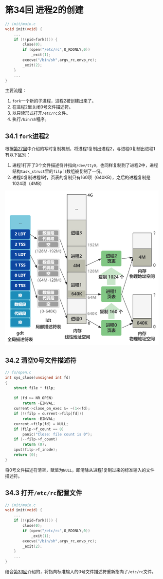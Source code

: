 # 第34回 进程2的创建

```c
// init/main.c
void init(void) {
    ...
    if (!(pid=fork())) {
        close(0);
        if (open("/etc/rc",O_RDONLY,0))
            _exit(1);
        execve("/bin/sh",argv_rc,envp_rc);
        _exit(2);
    }
    ...
}
```

主要流程：
1. `fork`一个新的子进程，进程2被创建出来了。
2. 在进程2里关闭0号文件描述符。
3. 以只读形式打开`/etc/rc`文件。
4. 执行`/bin/sh`程序。

## 34.1 `fork`进程2

根据[第27回](../part03/ch27.md)中介绍的写时复制机制，将进程1复制出进程2，与进程0复制出进程1有以下区别：
1. 进程1打开了3个文件描述符并指向`/dev/tty0`，也同样复制到了进程2中，进程结构`task_struct`里的`filp[]`数组被复制了一份。
2. 进程0复制进程1时，页表的复制只有160项（640KB），之后的进程复制是1024项（4MB）

![fork进程2](images/ch34-fork-process2.png)

## 34.2 清空0号文件描述符

```c
// fs/open.c
int sys_close(unsigned int fd)
{	
    struct file * filp;
    
    if (fd >= NR_OPEN)
        return -EINVAL;
    current->close_on_exec &= ~(1<<fd);
    if (!(filp = current->filp[fd]))
        return -EINVAL;
    current->filp[fd] = NULL;
    if (filp->f_count == 0)
        panic("Close: file count is 0");
    if (--filp->f_count)
        return (0);
    iput(filp->f_inode);
    return (0);
}
```

将0号文件描述符清空，赋值为`NULL`，即清除从进程1复制过来的标准输入的文件描述符。

## 34.3 打开`/etc/rc`配置文件

```c
// init/main.c
void init(void) {
    ...
    if (!(pid=fork())) {
        close(0);
        if (open("/etc/rc",O_RDONLY,0))
            _exit(1);
        execve("/bin/sh",argv_rc,envp_rc);
        _exit(2);
    }
    ...
}
```

结合[第33回](ch33.md)介绍的，将指向标准输入的0号文件描述符重新指向了`/etc/rc`文件。

